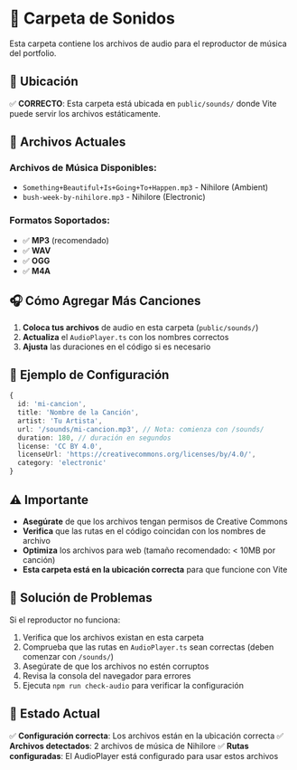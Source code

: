 # 🎵 Carpeta de Sonidos

Esta carpeta contiene los archivos de audio para el reproductor de música del portfolio.

## 📁 Ubicación

✅ **CORRECTO**: Esta carpeta está ubicada en `public/sounds/` donde Vite puede servir los archivos estáticamente.

## 📁 Archivos Actuales

### **Archivos de Música Disponibles:**
- `Something+Beautiful+Is+Going+To+Happen.mp3` - Nihilore (Ambient)
- `bush-week-by-nihilore.mp3` - Nihilore (Electronic)

### **Formatos Soportados:**
- ✅ **MP3** (recomendado)
- ✅ **WAV**
- ✅ **OGG**
- ✅ **M4A**

## 🎧 Cómo Agregar Más Canciones

1. **Coloca tus archivos** de audio en esta carpeta (`public/sounds/`)
2. **Actualiza** el `AudioPlayer.ts` con los nombres correctos
3. **Ajusta** las duraciones en el código si es necesario

## 📝 Ejemplo de Configuración

```typescript
{
  id: 'mi-cancion',
  title: 'Nombre de la Canción',
  artist: 'Tu Artista',
  url: '/sounds/mi-cancion.mp3', // Nota: comienza con /sounds/
  duration: 180, // duración en segundos
  license: 'CC BY 4.0',
  licenseUrl: 'https://creativecommons.org/licenses/by/4.0/',
  category: 'electronic'
}
```

## ⚠️ Importante

- **Asegúrate** de que los archivos tengan permisos de Creative Commons
- **Verifica** que las rutas en el código coincidan con los nombres de archivo
- **Optimiza** los archivos para web (tamaño recomendado: < 10MB por canción)
- **Esta carpeta está en la ubicación correcta** para que funcione con Vite

## 🔧 Solución de Problemas

Si el reproductor no funciona:
1. Verifica que los archivos existan en esta carpeta
2. Comprueba que las rutas en `AudioPlayer.ts` sean correctas (deben comenzar con `/sounds/`)
3. Asegúrate de que los archivos no estén corruptos
4. Revisa la consola del navegador para errores
5. Ejecuta `npm run check-audio` para verificar la configuración

## 🎵 Estado Actual

✅ **Configuración correcta**: Los archivos están en la ubicación correcta
✅ **Archivos detectados**: 2 archivos de música de Nihilore
✅ **Rutas configuradas**: El AudioPlayer está configurado para usar estos archivos
